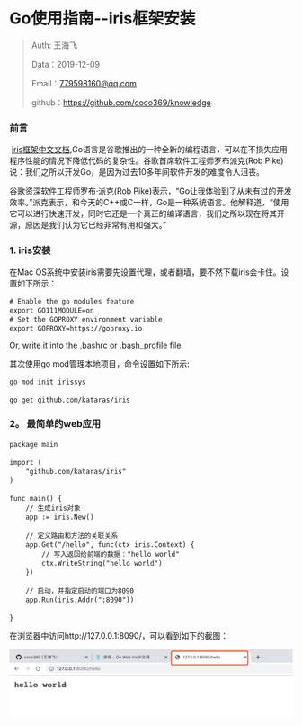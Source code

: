 # Go使用指南--iris框架安装

> Auth: 王海飞
>
> Data：2019-12-09
>
> Email：779598160@qq.com
>
> github：https://github.com/coco369/knowledge

### 前言

​   [iris框架中文文档](https://www.studyiris.com/doc/),Go语言是谷歌推出的一种全新的编程语言，可以在不损失应用程序性能的情况下降低代码的复杂性。谷歌首席软件工程师罗布派克(Rob Pike)说：我们之所以开发Go，是因为过去10多年间软件开发的难度令人沮丧。

   谷歌资深软件工程师罗布·派克(Rob Pike)表示，“Go让我体验到了从未有过的开发效率。”派克表示，和今天的C++或C一样，Go是一种系统语言。他解释道，“使用它可以进行快速开发，同时它还是一个真正的编译语言，我们之所以现在将其开源，原因是我们认为它已经非常有用和强大。”


### 1. iris安装

在Mac OS系统中安装iris需要先设置代理，或者翻墙，要不然下载iris会卡住。设置如下所示：

    # Enable the go modules feature
    export GO111MODULE=on
    # Set the GOPROXY environment variable
    export GOPROXY=https://goproxy.io

Or, write it into the .bashrc or .bash_profile file.


其次使用go mod管理本地项目，命令设置如下所示:

    go mod init irissys
    
    go get github.com/kataras/iris
    

### 2。 最简单的web应用

```
package main

import (
	"github.com/kataras/iris"
)

func main() {
	// 生成iris对象
	app := iris.New()

	// 定义路由和方法的关联关系
	app.Get("/hello", func(ctx iris.Context) {
		// 写入返回给前端的数据："hello world"
		ctx.WriteString("hello world")
	})

	// 启动，并指定启动的端口为8090
	app.Run(iris.Addr(":8090"))

}
```
    
在浏览器中访问http://127.0.0.1:8090/，可以看到如下的截图：

![](../../images/iris的启动1.png)
    
    